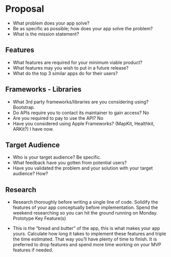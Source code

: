 # Proposal

* What problem does your app solve?
* Be as specific as possible; how does your app solve the problem?
* What is the mission statement?

## Features

* What features are required for your minimum viable product?
* What features may you wish to put in a future release?
* What do the top 3 similar apps do for their users?

## Frameworks - Libraries

* What 3rd party frameworks/libraries are you considering using?
Bootstrap.
* Do APIs require you to contact its maintainer to gain access?
No
* Are you required to pay to use the API?
No
* Have you considered using Apple Frameworks? (MapKit, Healthkit, ARKit?)
I have now. 

## Target Audience

* Who is your target audience? Be specific.
* What feedback have you gotten from potential users?
* Have you validated the problem and your solution with your target audience? How?

## Research

* Research thoroughly before writing a single line of code. Solidify the features of your app conceptually before implementation. Spend the weekend researching so you can hit the ground running on Monday.
Prototype Key Feature(s)

* This is the “bread and butter” of the app, this is what makes your app yours. Calculate how long it takes to implement these features and triple the time estimated. That way you’ll have plenty of time to finish. It is preferred to drop features and spend more time working on your MVP features if needed.



